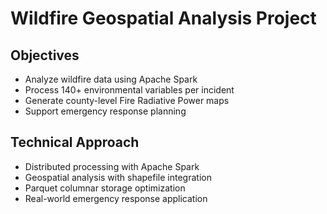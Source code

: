 # Wildfire Geospatial Analysis Project

## Objectives
- Analyze wildfire data using Apache Spark
- Process 140+ environmental variables per incident
- Generate county-level Fire Radiative Power maps
- Support emergency response planning

## Technical Approach
- Distributed processing with Apache Spark
- Geospatial analysis with shapefile integration
- Parquet columnar storage optimization
- Real-world emergency response application